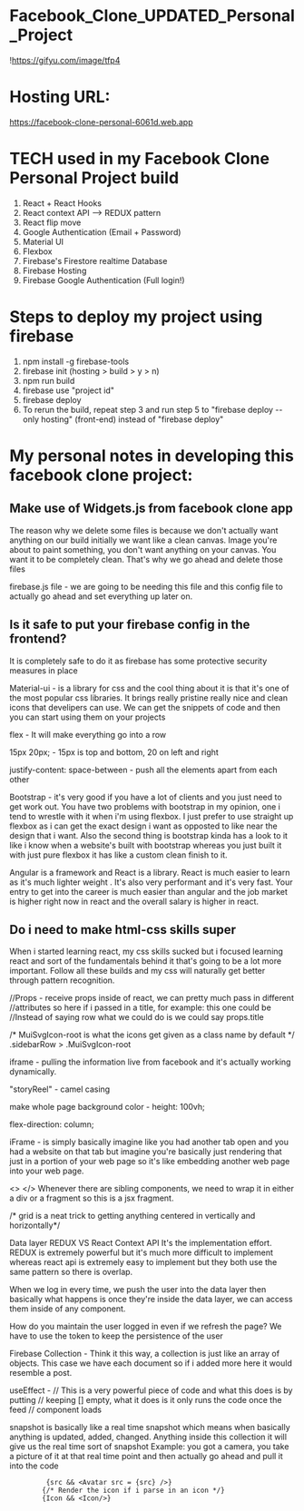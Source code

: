 # Facebook_Clone_UPDATED_Personal_Project

!https://gifyu.com/image/tfp4

# Hosting URL:
https://facebook-clone-personal-6061d.web.app

# TECH used in my Facebook Clone Personal Project build

1) React + React Hooks
2) React context API --> REDUX pattern
3) React flip move
4) Google Authentication (Email + Password)
5) Material UI
6) Flexbox
7) Firebase's Firestore realtime Database
8) Firebase Hosting
9) Firebase Google Authentication (Full login!)

# Steps to deploy my project using firebase

1) npm install -g firebase-tools
2) firebase init (hosting > build > y > n)
3) npm run build
4) firebase use "project id"
5) firebase deploy
6) To rerun the build, repeat step 3 and run step 5 to "firebase deploy --only hosting" (front-end) instead of "firebase deploy" 


# My personal notes in developing this facebook clone project:
## Make use of Widgets.js from facebook clone app

The reason why we delete some files is because we don't actually want anything on our build initially
we want like a clean canvas. Image you're about to paint something, you don't want anything on your
canvas. You want it to be completely clean. That's why we go ahead and delete those files

firebase.js file - we are going to be needing this file and this config file to actually go ahead and
set everything up later on.

## Is it safe to put your firebase config in the frontend?

It is completely safe to do it as firebase has some protective security measures in place

Material-ui - is a library for css and the cool thing about it is that it's one of the most popular
css libraries. It brings really pristine really nice and clean icons that develipers can use. We can
get the snippets of code and then you can start using them on your projects 

flex - It will make everything go into a row

15px 20px; - 15px is top and bottom, 20 on left and right

justify-content: space-between - push all the elements apart from each other 


Bootstrap - it's very good if you have a lot of clients and you just need to get work out. You have
two problems with bootstrap in my opinion, one i tend to wrestle with it when i'm using flexbox.
I just prefer to use straight up flexbox as i can get the exact design i want as opposted to like near
the design that i want. Also the second thing is bootstrap kinda has a look to it like i know when 
a website's built with bootstrap whereas you just built it with just pure flexbox it has like a custom
clean finish to it.

Angular is a framework and React is a library. React is much easier to learn as it's much lighter weight
. It's also very performant and it's very fast. Your entry to get into the career is much easier than
angular and the job market is higher right now in react and the overall salary is higher in react.

## Do i need to make html-css skills super
When i started learning react, my css skills sucked but i focused learning react and sort of the 
fundamentals behind it that's going to be a lot more important. Follow all these builds and my css
will naturally get better through pattern recognition. 

//Props - receive props inside of react, we can pretty much pass in different
//attributes so here if i passed in a title, for example: this one could be
//Instead of saying row what we could do is we could say props.title

/* MuiSvgIcon-root is what the icons get given as a class name by default */
.sidebarRow > .MuiSvgIcon-root

iframe - pulling the information live from facebook and it's actually working dynamically.

"storyReel" - camel casing

make whole page background color - height: 100vh;

flex-direction: column;

iFrame - is simply basically imagine like you had another tab open and you had a website on that tab but imagine
you're basically just rendering that just in a portion of your web page so it's like embedding another web page
into your web page.

<> </>
Whenever there are sibling components, we need to wrap it in either a div or a fragment so this is a jsx fragment.

/* grid is a neat trick to getting anything centered in vertically and horizontally*/

Data layer REDUX VS React Context API
It's the implementation effort. REDUX is extremely powerful but it's much more difficult to implement whereas
react api is extremely easy to implement but they both use the same pattern so there is overlap. 

When we log in every time, we push the user into the data layer then basically what happens is once they're
inside the data layer, we can access them inside of any component.

How do you maintain the user logged in even if we refresh the page?
We have to use the token to keep the persistence of the user

Firebase Collection - Think it this way, a collection is just like an array of objects. This case we have each
document so if i added more here it would resemble a post. 

useEffect - // This is a very powerful piece of code and what this does is by putting 
    // keeping [] empty, what it does is it only runs the code once the feed 
    // component loads 

snapshot is basically like a real time snapshot which means when basically anything is updated, added, changed.
 Anything inside this collection it will give us the real time sort of snapshot Example: you got a camera,
 you take a picture of it at that real time point and then actually go ahead and pull it into the code
 
             {src && <Avatar src = {src} />}
            {/* Render the icon if i parse in an icon */}
            {Icon && <Icon/>}

